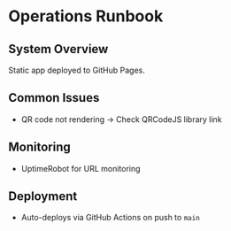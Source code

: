 # Operations Runbook

## System Overview
Static app deployed to GitHub Pages.

## Common Issues
- QR code not rendering → Check QRCodeJS library link

## Monitoring
- UptimeRobot for URL monitoring

## Deployment
- Auto-deploys via GitHub Actions on push to `main`
